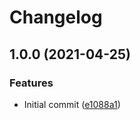# Changelog

## 1.0.0 (2021-04-25)


### Features

* Initial commit ([e1088a1](https://www.github.com/runeh/json-to-runtypes/commit/e1088a1d5a77e9253ab908f6c4562e6035a60fb3))
